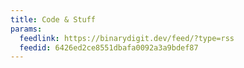 ```yaml
---
title: Code & Stuff
params:
  feedlink: https://binarydigit.dev/feed/?type=rss
  feedid: 6426ed2ce8551dbafa0092a3a9bdef87
---
```

